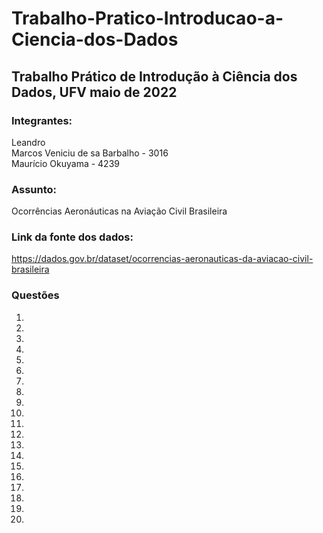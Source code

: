 # Trabalho-Pratico-Introducao-a-Ciencia-dos-Dados

## Trabalho Prático de Introdução à Ciência dos Dados, UFV maio de 2022

### Integrantes:
Leandro <br />
Marcos Veniciu de sa Barbalho - 3016 <br />
Maurício Okuyama - 4239<br />

### Assunto:
Ocorrências Aeronáuticas na Aviação Civil Brasileira 

### Link da fonte dos dados:
https://dados.gov.br/dataset/ocorrencias-aeronauticas-da-aviacao-civil-brasileira

### Questões
1.   <br />
2.   <br /> 
3.   <br />
4.   <br />
5.   <br />
6.   <br />
7.   <br />
8.   <br />
9.   <br />
10.   <br />
11.   <br />
12.   <br />
13.   <br />
14.   <br />
15.   <br />
16.   <br />
17.   <br />
18.   <br />
19.   <br />
20.   <br />

